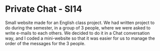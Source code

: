 # Private Chat - SI14

Small website made for an English class project.
We had written project to do during the semester, in a group of 3 people, where we were asked to write e-mails to each others.
We decided to do it in a Chat conversation way, and I coded a mini-website so that it was easier for us to manage the order of the messages for the 3 people.

